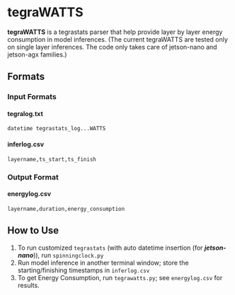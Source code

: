 # tegraWATTS
**tegraWATTS** is a tegrastats parser that help provide layer by layer energy consumption in model inferences.
(The current tegraWATTS are tested only on single layer inferences. The code only takes care of jetson-nano and jetson-agx families.)

## Formats ##
### Input Formats ###
#### tegralog.txt ####
```
datetime tegrastats_log...WATTS
```
#### inferlog.csv ####
```
layername,ts_start,ts_finish
```
### Output Format ###
#### energylog.csv ####
```
layername,duration,energy_consumption
```
## How to Use ##
1. To run customized `tegrastats` (with auto datetime insertion (for ***jetson-nano***)), run `spinningclock.py`
2. Run model inference in another terminal window; store the starting/finishing timestamps in `inferlog.csv`
4. To get Energy Consumption, run `tegrawatts.py`; see `energylog.csv` for results.
